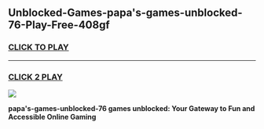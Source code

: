 
## Unblocked-Games-papa's-games-unblocked-76-Play-Free-408gf
<h3>
<a href="https://premium76.site?title=papa's-games-unblocked-76&ref=19M">CLICK TO PLAY</a></h3>
<hr>

<h3>
<a href="https://premium76.site?title=papa's-games-unblocked-76&ref=19M">CLICK 2 PLAY</a>
  
</h3>

<a href="https://premium76.site?title=papa's-games-unblocked-76&ref=19M"><img src="https://clearcache.store/games.png"></a>


**papa's-games-unblocked-76 games unblocked: Your Gateway to Fun and Accessible Online Gaming**
